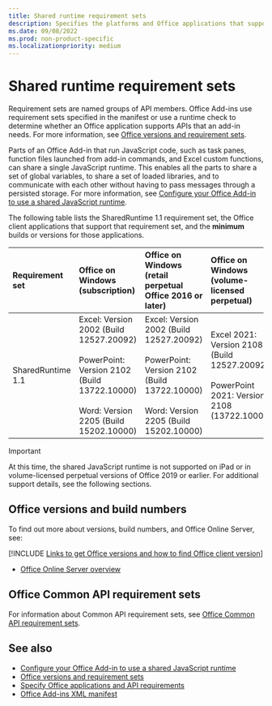 ```yaml
---
title: Shared runtime requirement sets
description: Specifies the platforms and Office applications that support the SharedRuntime APIs.
ms.date: 09/08/2022
ms.prod: non-product-specific
ms.localizationpriority: medium
---
```


# Shared runtime requirement sets

Requirement sets are named groups of API members. Office Add-ins use requirement sets specified in the manifest or use a runtime check to determine whether an Office application supports APIs that an add-in needs. For more information, see [Office versions and requirement sets](/office/dev/add-ins/develop/office-versions-and-requirement-sets).

Parts of an Office Add-in that run JavaScript code, such as task panes, function files launched from add-in commands, and Excel custom functions, can share a single JavaScript runtime. This enables all the parts to share a set of global variables, to share a set of loaded libraries, and to communicate with each other without having to pass messages through a persisted storage. For more information, see [Configure your Office Add-in to use a shared JavaScript runtime](/office/dev/add-ins/develop/configure-your-add-in-to-use-a-shared-runtime).

The following table lists the SharedRuntime 1.1 requirement set, the Office client applications that support that requirement set, and the **minimum** builds or versions for those applications.

| Requirement set | Office on Windows<br>(subscription) | Office on Windows<br>(retail perpetual Office 2016 or later) | Office on Windows<br>(volume-licensed perpetual) | Office on Mac | Office on iPad | Office on the web | Office Online Server |
|:-----|:-----|:-----|:-----|:-----|:-----|:-----|:-----|
| SharedRuntime 1.1  | Excel: Version 2002 (Build 12527.20092)<br><br>PowerPoint: Version 2102 (Build 13722.10000)<br><br>Word: Version 2205 (Build 15202.10000) | Excel: Version 2002 (Build 12527.20092)<br><br>PowerPoint: Version 2102 (Build 13722.10000)<br><br>Word: Version 2205 (Build 15202.10000) | Excel 2021: Version 2108 (Build 12527.20092)<br><br>PowerPoint 2021: Version 2108 (13722.10000) | Excel: 16.35<br><br>PowerPoint: 16.46.120.0<br><br>Word: 16.61.401.0 | Not supported | Excel, PowerPoint, Word: Supported | Not supported |

> [!IMPORTANT]
> At this time, the shared JavaScript runtime is not supported on iPad or in volume-licensed perpetual versions of Office 2019 or earlier. For additional support details, see the following sections.

## Office versions and build numbers

To find out more about versions, build numbers, and Office Online Server, see:

[!INCLUDE [Links to get Office versions and how to find Office client version](../../includes/links-get-office-versions-builds.md)]
- [Office Online Server overview](/officeonlineserver/office-online-server-overview)

## Office Common API requirement sets

For information about Common API requirement sets, see [Office Common API requirement sets](office-add-in-requirement-sets.md).

## See also

- [Configure your Office Add-in to use a shared JavaScript runtime](/office/dev/add-ins/develop/configure-your-add-in-to-use-a-shared-runtime)
- [Office versions and requirement sets](/office/dev/add-ins/develop/office-versions-and-requirement-sets)
- [Specify Office applications and API requirements](/office/dev/add-ins/develop/specify-office-hosts-and-api-requirements)
- [Office Add-ins XML manifest](/office/dev/add-ins/develop/add-in-manifests)
